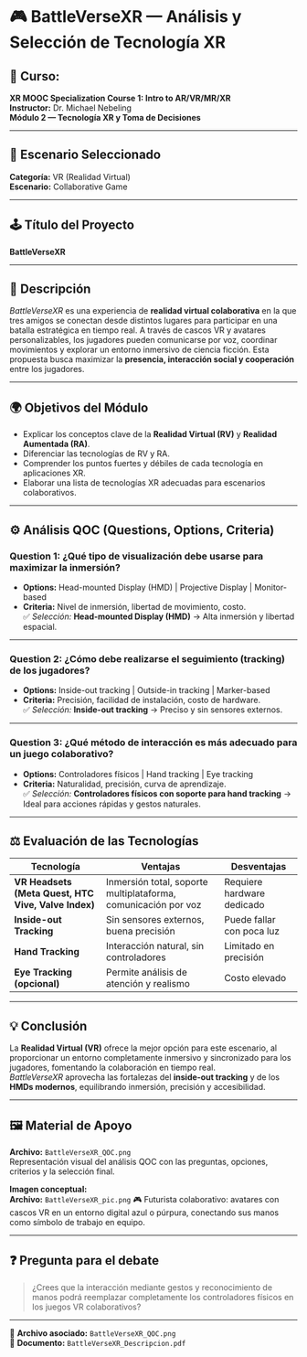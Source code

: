 # 🎮 BattleVerseXR — Análisis y Selección de Tecnología XR

## 📘 Curso:
**XR MOOC Specialization Course 1: Intro to AR/VR/MR/XR**  
**Instructor:** Dr. Michael Nebeling  
**Módulo 2 — Tecnología XR y Toma de Decisiones**

---

## 🧠 Escenario Seleccionado
**Categoría:** VR (Realidad Virtual)  
**Escenario:** Collaborative Game  

---

## 🕹️ Título del Proyecto
**BattleVerseXR**

---

## 📝 Descripción
*BattleVerseXR* es una experiencia de **realidad virtual colaborativa** en la que tres amigos se conectan desde distintos lugares para participar en una batalla estratégica en tiempo real. A través de cascos VR y avatares personalizables, los jugadores pueden comunicarse por voz, coordinar movimientos y explorar un entorno inmersivo de ciencia ficción. Esta propuesta busca maximizar la **presencia, interacción social y cooperación** entre los jugadores.

---

## 🌍 Objetivos del Módulo
- Explicar los conceptos clave de la **Realidad Virtual (RV)** y **Realidad Aumentada (RA)**.  
- Diferenciar las tecnologías de RV y RA.  
- Comprender los puntos fuertes y débiles de cada tecnología en aplicaciones XR.  
- Elaborar una lista de tecnologías XR adecuadas para escenarios colaborativos.

---

## ⚙️ Análisis QOC (Questions, Options, Criteria)

### **Question 1:** ¿Qué tipo de visualización debe usarse para maximizar la inmersión?
- **Options:** Head-mounted Display (HMD) | Projective Display | Monitor-based  
- **Criteria:** Nivel de inmersión, libertad de movimiento, costo.  
✅ *Selección:* **Head-mounted Display (HMD)** → Alta inmersión y libertad espacial.

---

### **Question 2:** ¿Cómo debe realizarse el seguimiento (tracking) de los jugadores?
- **Options:** Inside-out tracking | Outside-in tracking | Marker-based  
- **Criteria:** Precisión, facilidad de instalación, costo de hardware.  
✅ *Selección:* **Inside-out tracking** → Preciso y sin sensores externos.

---

### **Question 3:** ¿Qué método de interacción es más adecuado para un juego colaborativo?
- **Options:** Controladores físicos | Hand tracking | Eye tracking  
- **Criteria:** Naturalidad, precisión, curva de aprendizaje.  
✅ *Selección:* **Controladores físicos con soporte para hand tracking** → Ideal para acciones rápidas y gestos naturales.

---

## ⚖️ Evaluación de las Tecnologías

| Tecnología | Ventajas | Desventajas |
|-------------|-----------|--------------|
| **VR Headsets (Meta Quest, HTC Vive, Valve Index)** | Inmersión total, soporte multiplataforma, comunicación por voz | Requiere hardware dedicado |
| **Inside-out Tracking** | Sin sensores externos, buena precisión | Puede fallar con poca luz |
| **Hand Tracking** | Interacción natural, sin controladores | Limitado en precisión |
| **Eye Tracking (opcional)** | Permite análisis de atención y realismo | Costo elevado |

---

## 💡 Conclusión
La **Realidad Virtual (VR)** ofrece la mejor opción para este escenario, al proporcionar un entorno completamente inmersivo y sincronizado para los jugadores, fomentando la colaboración en tiempo real.  
*BattleVerseXR* aprovecha las fortalezas del **inside-out tracking** y de los **HMDs modernos**, equilibrando inmersión, precisión y accesibilidad.

---

## 🖼️ Material de Apoyo
**Archivo:** `BattleVerseXR_QOC.png`  
Representación visual del análisis QOC con las preguntas, opciones, criterios y la selección final.

**Imagen conceptual:**  
**Archivo:** `BattleVerseXR_pic.png`
🎮 Futurista colaborativo: avatares con cascos VR en un entorno digital azul o púrpura, conectando sus manos como símbolo de trabajo en equipo.

---

## ❓ Pregunta para el debate
> ¿Crees que la interacción mediante gestos y reconocimiento de manos podrá reemplazar completamente los controladores físicos en los juegos VR colaborativos?

---

📄 **Archivo asociado:** `BattleVerseXR_QOC.png`  
📘 **Documento:** `BattleVerseXR_Descripcion.pdf`

